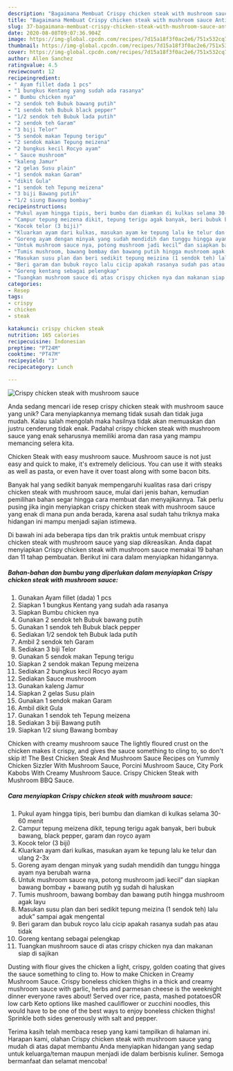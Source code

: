 ```yaml
---
description: "Bagaimana Membuat Crispy chicken steak with mushroom sauce Anti Gagal"
title: "Bagaimana Membuat Crispy chicken steak with mushroom sauce Anti Gagal"
slug: 37-bagaimana-membuat-crispy-chicken-steak-with-mushroom-sauce-anti-gagal
date: 2020-08-08T09:07:36.904Z
image: https://img-global.cpcdn.com/recipes/7d15a18f3f0ac2e6/751x532cq70/crispy-chicken-steak-with-mushroom-sauce-foto-resep-utama.jpg
thumbnail: https://img-global.cpcdn.com/recipes/7d15a18f3f0ac2e6/751x532cq70/crispy-chicken-steak-with-mushroom-sauce-foto-resep-utama.jpg
cover: https://img-global.cpcdn.com/recipes/7d15a18f3f0ac2e6/751x532cq70/crispy-chicken-steak-with-mushroom-sauce-foto-resep-utama.jpg
author: Allen Sanchez
ratingvalue: 4.5
reviewcount: 12
recipeingredient:
- " Ayam fillet dada 1 pcs"
- "1 bungkus Kentang yang sudah ada rasanya"
- " Bumbu chicken nya"
- "2 sendok teh Bubuk bawang putih"
- "1 sendok teh Bubuk black pepper"
- "1/2 sendok teh Bubuk lada putih"
- "2 sendok teh Garam"
- "3 biji Telor"
- "5 sendok makan Tepung terigu"
- "2 sendok makan Tepung meizena"
- "2 bungkus kecil Rocyo ayam"
- " Sauce mushroom"
- "kaleng Jamur"
- "2 gelas Susu plain"
- "1 sendok makan Garam"
- "dikit Gula"
- "1 sendok teh Tepung meizena"
- "3 biji Bawang putih"
- "1/2 siung Bawang bombay"
recipeinstructions:
- "Pukul ayam hingga tipis, beri bumbu dan diamkan di kulkas selama 30-60 menit"
- "Campur tepung meizena dikit, tepung terigu agak banyak, beri bubuk bawang, black pepper, garam dan royco ayam"
- "Kocok telor (3 biji)"
- "Kluarkan ayam dari kulkas, masukan ayam ke tepung lalu ke telur dan ulang 2-3x"
- "Goreng ayam dengan minyak yang sudah mendidih dan tunggu hingga ayam nya berubah warna"
- "Untuk mushroom sauce nya, potong mushroom jadi kecil” dan siapkan bawang bombay + bawang putih yg sudah di haluskan"
- "Tumis mushroom, bawang bombay dan bawang putih hingga mushroom agak layu"
- "Masukan susu plan dan beri sedikit tepung meizina (1 sendok teh) lalu aduk” sampai agak mengental"
- "Beri garam dan bubuk royco lalu cicip apakah rasanya sudah pas atau tidak"
- "Goreng kentang sebagai pelengkap"
- "Tuangkan mushroom sauce di atas crispy chicken nya dan makanan siap di sajikan"
categories:
- Resep
tags:
- crispy
- chicken
- steak

katakunci: crispy chicken steak 
nutrition: 165 calories
recipecuisine: Indonesian
preptime: "PT24M"
cooktime: "PT47M"
recipeyield: "3"
recipecategory: Lunch

---
```



![Crispy chicken steak with mushroom sauce](https://img-global.cpcdn.com/recipes/7d15a18f3f0ac2e6/751x532cq70/crispy-chicken-steak-with-mushroom-sauce-foto-resep-utama.jpg)

Anda sedang mencari ide resep crispy chicken steak with mushroom sauce yang unik? Cara menyiapkannya memang tidak susah dan tidak juga mudah. Kalau salah mengolah maka hasilnya tidak akan memuaskan dan justru cenderung tidak enak. Padahal crispy chicken steak with mushroom sauce yang enak seharusnya memiliki aroma dan rasa yang mampu memancing selera kita.

Chicken Steak with easy mushroom sauce. Mushroom sauce is not just easy and quick to make, it&#39;s extremely delicious. You can use it with steaks as well as pasta, or even have it over toast along with some bacon bits.

Banyak hal yang sedikit banyak mempengaruhi kualitas rasa dari crispy chicken steak with mushroom sauce, mulai dari jenis bahan, kemudian pemilihan bahan segar hingga cara membuat dan menyajikannya. Tak perlu pusing jika ingin menyiapkan crispy chicken steak with mushroom sauce yang enak di mana pun anda berada, karena asal sudah tahu triknya maka hidangan ini mampu menjadi sajian istimewa.


Di bawah ini ada beberapa tips dan trik praktis untuk membuat crispy chicken steak with mushroom sauce yang siap dikreasikan. Anda dapat menyiapkan Crispy chicken steak with mushroom sauce memakai 19 bahan dan 11 tahap pembuatan. Berikut ini cara dalam menyiapkan hidangannya.

<!--inarticleads1-->

##### Bahan-bahan dan bumbu yang diperlukan dalam menyiapkan Crispy chicken steak with mushroom sauce:

1. Gunakan  Ayam fillet (dada) 1 pcs
1. Siapkan 1 bungkus Kentang yang sudah ada rasanya
1. Siapkan  Bumbu chicken nya
1. Gunakan 2 sendok teh Bubuk bawang putih
1. Gunakan 1 sendok teh Bubuk black pepper
1. Sediakan 1/2 sendok teh Bubuk lada putih
1. Ambil 2 sendok teh Garam
1. Sediakan 3 biji Telor
1. Gunakan 5 sendok makan Tepung terigu
1. Siapkan 2 sendok makan Tepung meizena
1. Sediakan 2 bungkus kecil Rocyo ayam
1. Sediakan  Sauce mushroom
1. Gunakan kaleng Jamur
1. Siapkan 2 gelas Susu plain
1. Gunakan 1 sendok makan Garam
1. Ambil dikit Gula
1. Gunakan 1 sendok teh Tepung meizena
1. Sediakan 3 biji Bawang putih
1. Siapkan 1/2 siung Bawang bombay


Chicken with creamy mushroom sauce The lightly floured crust on the chicken makes it crispy, and gives the sauce something to cling to, so don&#39;t skip it! The Best Chicken Steak And Mushroom Sauce Recipes on Yummly Chicken Sizzler With Mushroom Sauce, Porcini Mushroom Sauce, City Pork Kabobs With Creamy Mushroom Sauce. Crispy Chicken Steak with Mushroom BBQ Sauce. 

<!--inarticleads2-->

##### Cara menyiapkan Crispy chicken steak with mushroom sauce:

1. Pukul ayam hingga tipis, beri bumbu dan diamkan di kulkas selama 30-60 menit
1. Campur tepung meizena dikit, tepung terigu agak banyak, beri bubuk bawang, black pepper, garam dan royco ayam
1. Kocok telor (3 biji)
1. Kluarkan ayam dari kulkas, masukan ayam ke tepung lalu ke telur dan ulang 2-3x
1. Goreng ayam dengan minyak yang sudah mendidih dan tunggu hingga ayam nya berubah warna
1. Untuk mushroom sauce nya, potong mushroom jadi kecil” dan siapkan bawang bombay + bawang putih yg sudah di haluskan
1. Tumis mushroom, bawang bombay dan bawang putih hingga mushroom agak layu
1. Masukan susu plan dan beri sedikit tepung meizina (1 sendok teh) lalu aduk” sampai agak mengental
1. Beri garam dan bubuk royco lalu cicip apakah rasanya sudah pas atau tidak
1. Goreng kentang sebagai pelengkap
1. Tuangkan mushroom sauce di atas crispy chicken nya dan makanan siap di sajikan


Dusting with flour gives the chicken a light, crispy, golden coating that gives the sauce something to cling to. How to make Chicken in Creamy Mushroom Sauce. Crispy boneless chicken thighs in a thick and creamy mushroom sauce with garlic, herbs and parmesan cheese is the weeknight dinner everyone raves about! Served over rice, pasta, mashed potatoesOR low carb Keto options like mashed cauliflower or zucchini noodles, this would have to be one of the best ways to enjoy boneless chicken thighs! Sprinkle both sides generously with salt and pepper. 

Terima kasih telah membaca resep yang kami tampilkan di halaman ini. Harapan kami, olahan Crispy chicken steak with mushroom sauce yang mudah di atas dapat membantu Anda menyiapkan hidangan yang sedap untuk keluarga/teman maupun menjadi ide dalam berbisnis kuliner. Semoga bermanfaat dan selamat mencoba!
